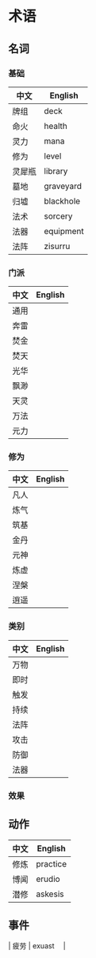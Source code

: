 # 术语

## 名词

### 基础

| 中文   | English   |
| ------ | --------- |
| 牌组   | deck      |
| 命火   | health    |
| 灵力   | mana      |
| 修为   | level     |
| 灵犀瓶 | library   |
| 墓地   | graveyard |
| 归墟   | blackhole |
| 法术   | sorcery   |
| 法器   | equipment |
| 法阵   | zisurru   |

### 门派

| 中文 | English |
| ---- | ------- |
| 通用 |         |
| 奔雷 |         |
| 焚金 |         |
| 焚天 |         |
| 光华 |         |
| 飘渺 |         |
| 天灵 |         |
| 万法 |         |
| 元力 |         |

### 修为

| 中文 | English |
| ---- | ------- |
| 凡人 |         |
| 炼气 |         |
| 筑基 |         |
| 金丹 |         |
| 元神 |         |
| 炼虚 |         |
| 涅槃 |         |
| 逍遥 |         |

### 类别

| 中文 | English |
| ---- | ------- |
| 万物 |         |
| 即时 |         |
| 触发 |         |
| 持续 |         |
| 法阵 |         |
| 攻击 |         |
| 防御 |         |
| 法器 |         |

### 效果

## 动作

| 中文 | English  |
| ---- | -------- |
| 修炼 | practice |
| 博闻 | erudio   |
| 潜修 | askesis  |

## 事件

| 疲劳 | exuast 　|